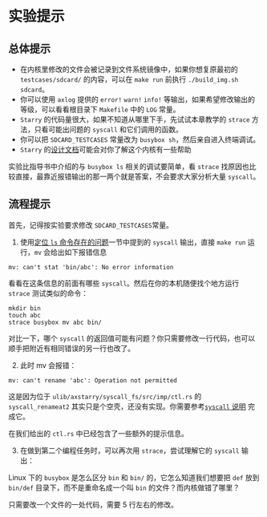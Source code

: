 # 实验提示

## 总体提示

- 在内核里修改的文件会被记录到文件系统镜像中，如果你想复原最初的 `testcases/sdcard/` 的内容，可以在 `make run` 前执行 `./build_img.sh sdcard`。
- 你可以使用 `axlog` 提供的 `error!` `warn!` `info!` 等输出，如果希望修改输出的等级，可以看看根目录下 `Makefile` 中的 `LOG` 常量。
- `Starry` 的代码量很大，如果不知道从哪里下手，先试试本章教学的 `strace` 方法，只看可能出问题的 `syscall` 和它们调用的函数。
- 你可以把 `SDCARD_TESTCASES` 常量改为 `busybox sh`，然后亲自进入终端调试。
- `Starry` 的[设计文档](https://azure-stars.github.io/Starry/)可能会对你了解这个内核有一些帮助

实验比指导书中介绍的与 `busybox ls` 相关的调试要简单，看 `strace` 找原因也比较直接，最靠近报错输出的那一两个就是答案，不会要求大家分析大量 `syscall`。

## 流程提示

首先，记得按实验要求修改 `SDCARD_TESTCASES`常量。

1. 使用[定位 `ls` 命令存在的问题](./ls.md)一节中提到的 `syscall` 输出，直接 `make run` 运行，`mv` 会给出如下报错信息

```
mv: can't stat 'bin/abc': No error information
```

看看在这条信息的前面有哪些 `syscall`。然后在你的本机随便找个地方运行 `strace` 测试类似的命令：

```
mkdir bin
touch abc
strace busybox mv abc bin/
```

对比一下，哪个 `syscall` 的返回值可能有问题？你只需要修改一行代码，也可以顺手把附近有相同错误的另一行也改了。

2. 此时 mv 会报错：

```
mv: can't rename 'abc': Operation not permitted
```

这是因为位于 `ulib/axstarry/syscall_fs/src/imp/ctl.rs` 的 `syscall_renameat2` 其实只是个空壳，还没有实现。你需要参考[`syscall` 说明](https://man7.org/linux/man-pages/man2/renameat.2.html) 完成它。

在我们给出的 `ctl.rs` 中已经包含了一些额外的提示信息。

3. 在做到第二个编程任务时，可以再次用 `strace`，尝试理解它的 `syscall` 输出：

Linux 下的 `busybox` 是怎么区分 `bin` 和 `bin/` 的，它怎么知道我们想要把 `def` 放到 `bin/def` 目录下，而不是重命名成一个叫 `bin` 的文件？而内核做错了哪里？

只需要改一个文件的一处代码，需要 5 行左右的修改。